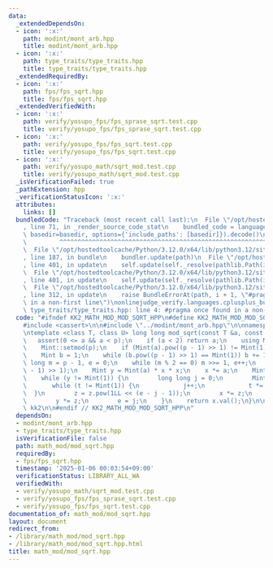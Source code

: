 ```yaml
---
data:
  _extendedDependsOn:
  - icon: ':x:'
    path: modint/mont_arb.hpp
    title: modint/mont_arb.hpp
  - icon: ':x:'
    path: type_traits/type_traits.hpp
    title: type_traits/type_traits.hpp
  _extendedRequiredBy:
  - icon: ':x:'
    path: fps/fps_sqrt.hpp
    title: fps/fps_sqrt.hpp
  _extendedVerifiedWith:
  - icon: ':x:'
    path: verify/yosupo_fps/fps_sprase_sqrt.test.cpp
    title: verify/yosupo_fps/fps_sprase_sqrt.test.cpp
  - icon: ':x:'
    path: verify/yosupo_fps/fps_sqrt.test.cpp
    title: verify/yosupo_fps/fps_sqrt.test.cpp
  - icon: ':x:'
    path: verify/yosupo_math/sqrt_mod.test.cpp
    title: verify/yosupo_math/sqrt_mod.test.cpp
  _isVerificationFailed: true
  _pathExtension: hpp
  _verificationStatusIcon: ':x:'
  attributes:
    links: []
  bundledCode: "Traceback (most recent call last):\n  File \"/opt/hostedtoolcache/Python/3.12.0/x64/lib/python3.12/site-packages/onlinejudge_verify/documentation/build.py\"\
    , line 71, in _render_source_code_stat\n    bundled_code = language.bundle(stat.path,\
    \ basedir=basedir, options={'include_paths': [basedir]}).decode()\n          \
    \         ^^^^^^^^^^^^^^^^^^^^^^^^^^^^^^^^^^^^^^^^^^^^^^^^^^^^^^^^^^^^^^^^^^^^^^^^^^^^^^^^^\n\
    \  File \"/opt/hostedtoolcache/Python/3.12.0/x64/lib/python3.12/site-packages/onlinejudge_verify/languages/cplusplus.py\"\
    , line 187, in bundle\n    bundler.update(path)\n  File \"/opt/hostedtoolcache/Python/3.12.0/x64/lib/python3.12/site-packages/onlinejudge_verify/languages/cplusplus_bundle.py\"\
    , line 401, in update\n    self.update(self._resolve(pathlib.Path(included), included_from=path))\n\
    \  File \"/opt/hostedtoolcache/Python/3.12.0/x64/lib/python3.12/site-packages/onlinejudge_verify/languages/cplusplus_bundle.py\"\
    , line 401, in update\n    self.update(self._resolve(pathlib.Path(included), included_from=path))\n\
    \  File \"/opt/hostedtoolcache/Python/3.12.0/x64/lib/python3.12/site-packages/onlinejudge_verify/languages/cplusplus_bundle.py\"\
    , line 312, in update\n    raise BundleErrorAt(path, i + 1, \"#pragma once found\
    \ in a non-first line\")\nonlinejudge_verify.languages.cplusplus_bundle.BundleErrorAt:\
    \ type_traits/type_traits.hpp: line 4: #pragma once found in a non-first line\n"
  code: "#ifndef KK2_MATH_MOD_MOD_SQRT_HPP\n#define KK2_MATH_MOD_MOD_SQRT_HPP 1\n\n\
    #include <cassert>\n\n#include \"../modint/mont_arb.hpp\"\n\nnamespace kk2 {\n\
    \ntemplate <class T, class U> long long mod_sqrt(const T &a, const U &p) {\n \
    \   assert(0 <= a && a < p);\n    if (a < 2) return a;\n    using Mint = ArbitraryLazyMontgomeryModInt<54105064>;\n\
    \    Mint::setmod(p);\n    if (Mint(a).pow((p - 1) >> 1) != Mint(1)) return -1;\n\
    \    Mint b = 1;\n    while (b.pow((p - 1) >> 1) == Mint(1)) b += 1;\n    long\
    \ long m = p - 1, e = 0;\n    while (m % 2 == 0) m >>= 1, e++;\n    Mint x = Mint(a).pow((m\
    \ - 1) >> 1);\n    Mint y = Mint(a) * x * x;\n    x *= a;\n    Mint z = Mint(b).pow(m);\n\
    \    while (y != Mint(1)) {\n        long long j = 0;\n        Mint t = y;\n \
    \       while (t != Mint(1)) {\n            j++;\n            t *= t;\n      \
    \  }\n        z = z.pow(1LL << (e - j - 1));\n        x *= z;\n        z *= z;\n\
    \        y *= z;\n        e = j;\n    }\n    return x.val();\n}\n\n} // namespace\
    \ kk2\n\n#endif // KK2_MATH_MOD_MOD_SQRT_HPP\n"
  dependsOn:
  - modint/mont_arb.hpp
  - type_traits/type_traits.hpp
  isVerificationFile: false
  path: math_mod/mod_sqrt.hpp
  requiredBy:
  - fps/fps_sqrt.hpp
  timestamp: '2025-01-06 00:03:54+09:00'
  verificationStatus: LIBRARY_ALL_WA
  verifiedWith:
  - verify/yosupo_math/sqrt_mod.test.cpp
  - verify/yosupo_fps/fps_sprase_sqrt.test.cpp
  - verify/yosupo_fps/fps_sqrt.test.cpp
documentation_of: math_mod/mod_sqrt.hpp
layout: document
redirect_from:
- /library/math_mod/mod_sqrt.hpp
- /library/math_mod/mod_sqrt.hpp.html
title: math_mod/mod_sqrt.hpp
---
```

